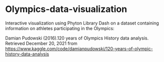 # Olympics-data-visualization
Interactive visualization using Phyton Library Dash on a dataset containing information on athletes participating in the Olympics:

Damian Pudowski (2016).120 years of Olympics History data analysis. Retrieved December 20, 2021 from https://www.kaggle.com/code/damianpudowski/120-years-of-olympic-history-data-analysis
